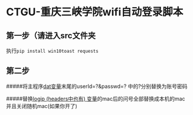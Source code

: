 CTGU-重庆三峡学院wifi自动登录脚本
=================
第一步（请进入src文件夹
-----------------
执行`pip install win10toast requests`  

第二步
-----------------
#####将主程序<u>dat变量</u>末尾的userId=?&passwd=? 中的?分别替换为账号密码

#####替换<u>logip (headers中也有) 变量</u>的mac后的问号全部替换成本机的mac  
并且关闭随机mac(如果你开了)
